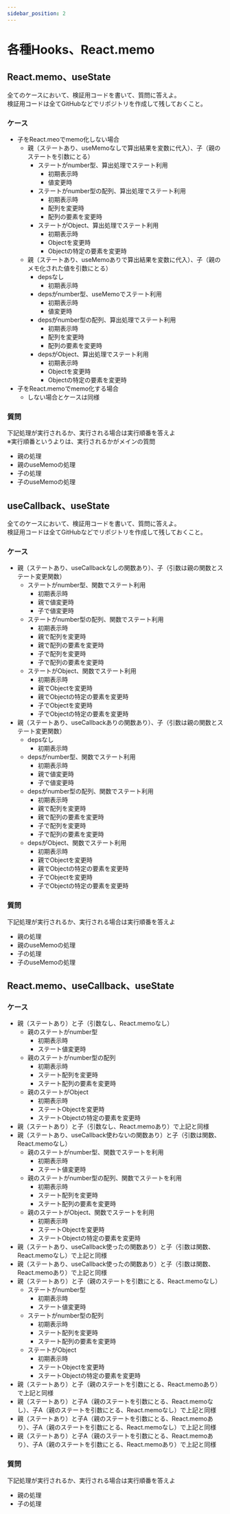 ```yaml
---
sidebar_position: 2
---
```


# 各種Hooks、React.memo

## React.memo、useState

全てのケースにおいて、検証用コードを書いて、質問に答えよ。<br/>
検証用コードは全てGitHubなどでリポジトリを作成して残しておくこと。

### ケース

- 子をReact.meoでmemo化しない場合
  - 親（ステートあり、useMemoなしで算出結果を変数に代入）、子（親のステートを引数にとる）
    - ステートがnumber型、算出処理でステート利用
      - 初期表示時
      - 値変更時
    - ステートがnumber型の配列、算出処理でステート利用
      - 初期表示時
      - 配列を変更時
      - 配列の要素を変更時
    - ステートがObject、算出処理でステート利用
      - 初期表示時
      - Objectを変更時
      - Objectの特定の要素を変更時
  - 親（ステートあり、useMemoありで算出結果を変数に代入）、子（親のメモ化された値を引数にとる）
    - depsなし
      - 初期表示時
    - depsがnumber型、useMemoでステート利用
      - 初期表示時
      - 値変更時
    - depsがnumber型の配列、算出処理でステート利用
      - 初期表示時
      - 配列を変更時
      - 配列の要素を変更時
    - depsがObject、算出処理でステート利用
      - 初期表示時
      - Objectを変更時
      - Objectの特定の要素を変更時
- 子をReact.memoでmemo化する場合
  - しない場合とケースは同様

### 質問

下記処理が実行されるか、実行される場合は実行順番を答えよ<br/>
※実行順番というよりは、実行されるかがメインの質問

- 親の処理
- 親のuseMemoの処理
- 子の処理
- 子のuseMemoの処理

## useCallback、useState

全てのケースにおいて、検証用コードを書いて、質問に答えよ。<br/>
検証用コードは全てGitHubなどでリポジトリを作成して残しておくこと。

### ケース

- 親（ステートあり、useCallbackなしの関数あり）、子（引数は親の関数とステート変更関数）
  - ステートがnumber型、関数でステート利用
    - 初期表示時
    - 親で値変更時
    - 子で値変更時
  - ステートがnumber型の配列、関数でステート利用
    - 初期表示時
    - 親で配列を変更時
    - 親で配列の要素を変更時
    - 子で配列を変更時
    - 子で配列の要素を変更時
  - ステートがObject、関数でステート利用
    - 初期表示時
    - 親でObjectを変更時
    - 親でObjectの特定の要素を変更時
    - 子でObjectを変更時
    - 子でObjectの特定の要素を変更時
- 親（ステートあり、useCallbackありの関数あり）、子（引数は親の関数とステート変更関数）
  - depsなし
    - 初期表示時
  - depsがnumber型、関数でステート利用
    - 初期表示時
    - 親で値変更時
    - 子で値変更時
  - depsがnumber型の配列、関数でステート利用
    - 初期表示時
    - 親で配列を変更時
    - 親で配列の要素を変更時
    - 子で配列を変更時
    - 子で配列の要素を変更時
  - depsがObject、関数でステート利用
    - 初期表示時
    - 親でObjectを変更時
    - 親でObjectの特定の要素を変更時
    - 子でObjectを変更時
    - 子でObjectの特定の要素を変更時

### 質問

下記処理が実行されるか、実行される場合は実行順番を答えよ

- 親の処理
- 親のuseMemoの処理
- 子の処理
- 子のuseMemoの処理

## React.memo、useCallback、useState

### ケース

- 親（ステートあり）と子（引数なし、React.memoなし）
  - 親のステートがnumber型
    - 初期表示時
    - ステート値変更時
  - 親のステートがnumber型の配列
    - 初期表示時
    - ステート配列を変更時
    - ステート配列の要素を変更時
  - 親のステートがObject
    - 初期表示時
    - ステートObjectを変更時
    - ステートObjectの特定の要素を変更時
- 親（ステートあり）と子（引数なし、React.memoあり）で上記と同様
- 親（ステートあり、useCallback使わないの関数あり）と子（引数は関数、React.memoなし）
  - 親のステートがnumber型、関数でステートを利用
    - 初期表示時
    - ステート値変更時
  - 親のステートがnumber型の配列、関数でステートを利用
    - 初期表示時
    - ステート配列を変更時
    - ステート配列の要素を変更時
  - 親のステートがObject、関数でステートを利用
    - 初期表示時
    - ステートObjectを変更時
    - ステートObjectの特定の要素を変更時
- 親（ステートあり、useCallback使ったの関数あり）と子（引数は関数、React.memoなし）で上記と同様
- 親（ステートあり、useCallback使ったの関数あり）と子（引数は関数、React.memoあり）で上記と同様
- 親（ステートあり）と子（親のステートを引数にとる、React.memoなし）
  - ステートがnumber型
    - 初期表示時
    - ステート値変更時
  - ステートがnumber型の配列
    - 初期表示時
    - ステート配列を変更時
    - ステート配列の要素を変更時
  - ステートがObject
    - 初期表示時
    - ステートObjectを変更時
    - ステートObjectの特定の要素を変更時
- 親（ステートあり）と子（親のステートを引数にとる、React.memoあり）で上記と同様
- 親（ステートあり）と子A（親のステートを引数にとる、React.memoなし）、子A（親のステートを引数にとる、React.memoなし）で上記と同様
- 親（ステートあり）と子A（親のステートを引数にとる、React.memoあり）、子A（親のステートを引数にとる、React.memoなし）で上記と同様
- 親（ステートあり）と子A（親のステートを引数にとる、React.memoあり）、子A（親のステートを引数にとる、React.memoあり）で上記と同様

### 質問

下記処理が実行されるか、実行される場合は実行順番を答えよ

- 親の処理
- 子の処理
